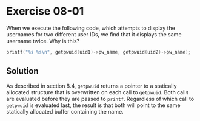 # Exercise 08-01

When we execute the following code, which attempts to display the usernames for two different user IDs,
we find that it displays the same username twice. Why is this?

```c
printf("%s %s\n", getpwuid(uid1)->pw_name, getpwuid(uid2)->pw_name);
```

## Solution

As described in section 8.4, `getpwuid` returns a pointer to a statically allocated structure
that is overwritten on each call to `getpwuid`. Both calls are evaluated before they
are passed to `printf`. Regardless of which call to `getpwuid` is evaluated last,
the result is that both will point to the same statically allocated buffer containing
the name.

